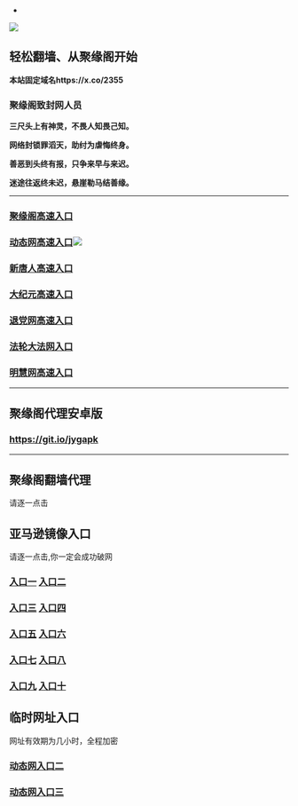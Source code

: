 * 
![](https://raw.githubusercontent.com/hao369/a/master/j.jpg)



## 轻松翻墙、从聚缘阁开始

**本站固定域名https://x.co/2355**

### 聚缘阁致封网人员

**三尺头上有神灵，不畏人知畏己知。**

**网络封锁罪滔天，助纣为虐悔终身。**

**善恶到头终有报，只争来早与来迟。**

**迷途往返终未迟，悬崖勒马结善缘。**

***
### [聚缘阁高速入口](https://9l70xvrxl8.execute-api.us-west-2.amazonaws.com/2547-p)

### [动态网高速入口](https://7ylx4tu1wg.execute-api.us-west-2.amazonaws.com/254788-ere/?id=2)![](https://raw.githubusercontent.com/hao369/a/master/jygdl.gif)

### [新唐人高速入口](https://7ylx4tu1wg.execute-api.us-west-2.amazonaws.com/254788-ere/?id=5)

### [大纪元高速入口](https://7ylx4tu1wg.execute-api.us-west-2.amazonaws.com/254788-ere/?id=7)

### [退党网高速入口](https://7ylx4tu1wg.execute-api.us-west-2.amazonaws.com/254788-ere/?id=8)

### [法轮大法网入口](https://7ylx4tu1wg.execute-api.us-west-2.amazonaws.com/254788-ere/?id=15)

### [明慧网高速入口](https://7ylx4tu1wg.execute-api.us-west-2.amazonaws.com/254788-ere/?id=3)



***


##  聚缘阁代理安卓版

### https://git.io/jygapk


***


## 聚缘阁翻墙代理 





请逐一点击

## 亚马逊镜像入口 

请逐一点击,你一定会成功破网

### **[入口一](https://s3-ap-southeast-2.amazonaws.com/jyg1/jyg.html)** **[入口二]( https://s3.eu-west-2.amazonaws.com/jyg2/jyg.html)**


### **[入口三](https://s3.eu-central-1.amazonaws.com/jyg3/jyg.html)**  **[入口四](https://s3-ap-southeast-1.amazonaws.com/jyg4/jyg.html)**

### **[入口五](https://s3.ap-south-1.amazonaws.com/jyg5/jyg.html)**  **[入口六](https://s3-us-west-1.amazonaws.com/jyg6/jyg.html)**


###  **[入口七](https://s3-us-west-2.amazonaws.com/jyg7/jyg.html)**  **[入口八](https://s3-eu-west-1.amazonaws.com/jyg8/jyg.html)**


###  **[入口九](https://s3-ap-northeast-1.amazonaws.com/jyg9/jyg.html)**  **[入口十](https://s3.amazonaws.com/dtw/jyg.html)**



## 临时网址入口 

网址有效期为几小时，全程加密

### [动态网入口二](https://x.co/ddg)

### [动态网入口三](https://x.co/ddf)



